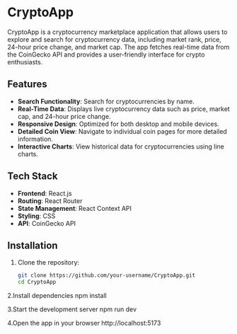 # CryptoApp

CryptoApp is a cryptocurrency marketplace application that allows users to explore and search for cryptocurrency data, including market rank, price, 24-hour price change, and market cap. The app fetches real-time data from the CoinGecko API and provides a user-friendly interface for crypto enthusiasts.

## Features

- **Search Functionality**: Search for cryptocurrencies by name.
- **Real-Time Data**: Displays live cryptocurrency data such as price, market cap, and 24-hour price change.
- **Responsive Design**: Optimized for both desktop and mobile devices.
- **Detailed Coin View**: Navigate to individual coin pages for more detailed information.
- **Interactive Charts**: View historical data for cryptocurrencies using line charts.

## Tech Stack

- **Frontend**: React.js
- **Routing**: React Router
- **State Management**: React Context API
- **Styling**: CSS
- **API**: CoinGecko API

## Installation

1. Clone the repository:
   ```bash
   git clone https://github.com/your-username/CryptoApp.git
   cd CryptoApp
   
2.Install dependencies
  npm install
  
3.Start the development server
  npm run dev
  
4.Open the app in your browser
http://localhost:5173
